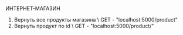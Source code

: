 ИНТЕРНЕТ-МАГАЗИН

1. Вернуть все продукты магазина \ GET - "localhost:5000/product"
2. Вернуть продукт по id \ GET - "localhost:5000/product/<id>" 
